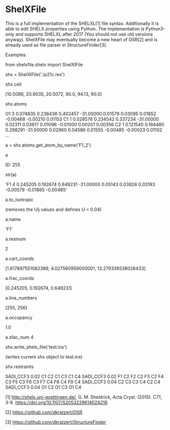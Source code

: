 # ShelXFile

This is a full implementation of the SHELXL[1] file syntax. Additionally it is able to edit SHELX properties using Python.
The implementation is Python3-only and supports SHELXL after 2017 (You should not use old versions anyway).
ShelXFile may eventually become a new heart of DSR[2] and is already used as file parser in StructureFinder[3].

Examples:

from shelxfile.shelx import ShelXlFile

shx = ShelXlFile('./p21c.res')

shx.cell

[10.5086, 20.9035, 20.5072, 90.0, 94.13, 90.0]

shx.atoms

O1    3    0.074835    0.238436    0.402457   -31.00000    0.01579    0.03095      0.01852   -0.00468   -0.00210    0.01153
C1    1    0.028576    0.234542    0.337234   -31.00000    0.02311    0.03617      0.01096   -0.01000    0.00201    0.00356
C2    1    0.121540    0.194460    0.298291   -31.00000    0.02960    0.04586      0.01555   -0.00485   -0.00023    0.01102
...

a = shx.atoms.get_atom_by_name('F1_2')

a

ID: 255

str(a)

'F1    4    0.245205    0.192674    0.649231   -21.00000    0.05143    0.03826      0.03193   -0.00579   -0.01865   -0.00485'

a.to_isotropic

(removes the Uij values and defines U = 0.04)

a.name

'F1'

a.resinum

2

a.cart_coords

[1.617897551082389, 4.027560959000001, 13.279336538026433]

a.frac_coords

[0.245205, 0.192674, 0.649231]

a.line_numbers

[255, 256]

a.occupancy

1.0

a.sfac_num
4

shx.write_shelx_file('test.ins')

(writes current shx object to test.ins)

shx.restraints

SADI_CCF3 0.02 C1 C2 C1 C3 C1 C4
SADI_CCF3 0.02 F1 C2 F2 C2 F3 C2 F4 C3 F5 C3 F6 C3 F7 C4 F8 C4 F9 C4
SADI_CCF3 0.04 C2 C3 C3 C4 C2 C4
SADI_CCF3 0.04 O1 C2 O1 C3 O1 C4


[1] http://shelx.uni-goettingen.de/, G. M. Sheldrick, Acta Cryst. (2015). C71, 3-8. https://doi.org/10.1107/S2053229614024218

[2] https://github.com/dkratzert/DSR

[3] https://github.com/dkratzert/StructureFinder


